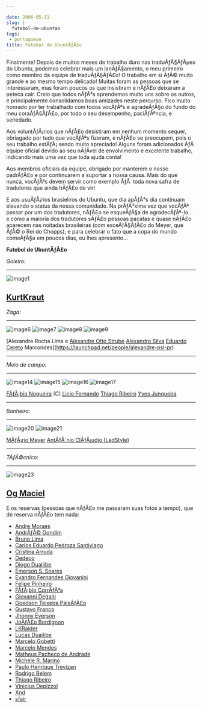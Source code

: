```yaml
---

date: 2006-05-31
slug: |
  futebol-de-ubuntao
tags:
 - portuguese
title: Futebol de UbuntÃƒÂ£o
---
```


Finalmente! Depois de muitos meses de trabalho duro nas traduÃƒÂ§ÃƒÂµes
do Ubuntu, podemos celebrar mais um lanÃƒÂ§amento, o meu primeiro como
membro da equipe de traduÃƒÂ§ÃƒÂ£o! O trabalho em si ÃƒÂ© muito grande e
ao mesmo tempo delicado! Muitas foram as pessoas que se interessaram,
mas foram poucos os que insistiram e nÃƒÂ£o deixaram a peteca cair.
Creio que todos nÃƒÂ³s aprendemos muito uns sobre os outros, e
principalmente consolidamos boas amizades neste percurso. Fico muito
honrado por ter trabalhado com todos vocÃƒÂªs e agradeÃƒÂ§o do fundo do
meu coraÃƒÂ§ÃƒÂ£o, por todo o seu desempenho, paciÃƒÂªncia, e seriedade.

Aos voluntÃƒÂ¡rios que nÃƒÂ£o desistiram em nenhum momento sequer,
obriagado por tudo que vocÃƒÂªs fizeram, e nÃƒÂ£o se preocupem, pois o
seu trabalho estÃƒÂ¡ sendo muito apreciado! Alguns foram adicionados
ÃƒÂ  equipe oficial devido ao seu nÃƒÂ­vel de envolvimento e excelente
trabalho, indicando mais uma vez que toda ajuda conta!

Aos membros oficiais da equipe, obrigado por manterem o nosso padrÃƒÂ£o
e por continuarem a suportar a nossa causa. Mais do que nunca, vocÃƒÂªs
devem servir como exemplo ÃƒÂ  toda nova safra de tradutores que ainda
hÃƒÂ£o de vir!

E aos usuÃƒÂ¡rios brasieliros do Ubuntu, que dia apÃƒÂ³s dia continuam
elevando o status da nossa comunidade. Na prÃƒÂ³xima vez que vocÃƒÂª
passar por um dos tradutores, nÃƒÂ£o se esqueÃƒÂ§a de agradecÃƒÂª-lo...
e como a maioria dos tradutores sÃƒÂ£o pessoas pacatas e quase nÃƒÂ£o
aparecem nas noitadas brasileiras (com exceÃƒÂ§ÃƒÂ£o do Meyer, que ÃƒÂ©
o Rei do Chopps), e para celebrar o fato que a copa do mundo comeÃƒÂ§a
em poucos dias, eu lhes apresento...

**Futebol de UbuntÃƒÂ£o**

*Goleiro:*

  -------------------------------------------------------------------
  ![image1](http://static.flickr.com/68/157338438_a1285e1bda_o.png)

  [KurtKraut](https://launchpad.net/people/kurtkraut)
  -------------------------------------------------------------------

*Zaga:*

  ------------------------------------------------------------------- ------------------------------------------------------------------- ------------------------------------------------------------------- -------------------------------------------------------------------
  ![image6](http://static.flickr.com/76/157338433_66b94d30d7_o.png)   ![image7](http://static.flickr.com/42/157338434_cc886922c7_o.png)   ![image8](http://static.flickr.com/74/157338435_ce12e1f9e2_o.png)   ![image9](http://static.flickr.com/49/157338436_c1be78f5e0_o.png)

  [Alexandre Rocha Lima e                                             [Alexandre Otto Strube](https://launchpad.net/people/surak)         [Alexandro Silva](https://launchpad.net/people/penguim)             [Eduardo Cereto](https://launchpad.net/people/dudus)
  Marcondes](https://launchpad.net/people/alexandre-psl-pr)                                                                                                                                                   
  ------------------------------------------------------------------- ------------------------------------------------------------------- ------------------------------------------------------------------- -------------------------------------------------------------------

*Meio de campo:*

  -------------------------------------------------------------------- -------------------------------------------------------------------- -------------------------------------------------------------------- --------------------------------------------------------------------
  ![image14](http://static.flickr.com/61/157338437_308eee4457_o.png)   ![image15](http://static.flickr.com/64/157339104_77e599b9ac_o.png)   ![image16](http://static.flickr.com/78/157339120_2b7db86c25_o.png)   ![image17](http://static.flickr.com/54/157339121_fab2e70703_o.png)

  [FÃƒÂ¡bio Nogueira](https://launchpad.net/people/deb-user-ba) (C)    [Licio Fernando](https://launchpad.net/people/licio)                 [Thiago Ribeiro](https://launchpad.net/people/thiagoribeiro)         [Yves Junqueira](https://launchpad.net/people/yves.junqueira)
  -------------------------------------------------------------------- -------------------------------------------------------------------- -------------------------------------------------------------------- --------------------------------------------------------------------

*Banheira:*

  -------------------------------------------------------------------- --------------------------------------------------------------------
  ![image20](http://static.flickr.com/49/157339112_c0f460f4d0_o.png)   ![image21](http://static.flickr.com/77/157350397_6de938bc2e_o.png)

  [MÃƒÂ¡rio Meyer](https://launchpad.net/people/mariomeyer)            [AntÃƒÂ´nio ClÃƒÂ¡udio
                                                                       (LedStyle)](https://launchpad.net/people/ledstyle)
  -------------------------------------------------------------------- --------------------------------------------------------------------

*TÃƒÂ©cnico:*

  --------------------------------------------------------------------
  ![image23](http://static.flickr.com/44/157339119_d02f11feaa_o.png)

  [Og Maciel](https://launchpad.net/people/ogmaciel)
  --------------------------------------------------------------------

E os reservas (pessoas que nÃƒÂ£o me passaram suas fotos a tempo), que
de reserva nÃƒÂ£o tem nada:

-   [Andre Moraes](https://launchpad.net/people/andrelmoraes)
-   [AndrÃƒÂ© Gondim](https://launchpad.net/people/andre-gondim)
-   [Bruno Lima](https://launchpad.net/people/bslima19)
-   [Carlos Eduardo Pedroza
    Santiviago](https://launchpad.net/people/segfault)
-   [Cristina Arruda](https://launchpad.net/people/ogunseye)
-   [Dedeco](https://launchpad.net/people/dedeco)
-   [Diogo Duailibe](https://launchpad.net/people/dioduailibe)
-   [Emerson S. Soares](https://launchpad.net/people/emersonsoares)
-   [Evandro Fernandes
    Giovanini](https://launchpad.net/people/evandrofg)
-   [Felipe Pinheiro](https://launchpad.net/people/ps-felipe)
-   [FÃƒÂ¡bio CorrÃƒÂªa](https://launchpad.net/people/fabio-correa)
-   [Giovanni Degani](https://launchpad.net/people/tiefox)
-   [Goedson Teixeira PaixÃƒÂ£o](https://launchpad.net/people/goedson)
-   [Gustavo Franco](https://launchpad.net/people/stratus-debian)
-   [Jhonny Everson](https://launchpad.net/people/khronnuz)
-   [JoÃƒÂ£o Bordignon](https://launchpad.net/people/joaoeb)
-   [LKRaider](https://launchpad.net/people/paul-eipper)
-   [Lucas Duailibe](https://launchpad.net/people/lucasds)
-   [Marcelo Gobetti](https://launchpad.net/people/lassard)
-   [Marcelo Mendes](https://launchpad.net/people/marcelomendes)
-   [Matheus Pacheco de
    Andrade](https://launchpad.net/people/matheusp-andrade)
-   [Michele R. Marino](https://launchpad.net/people/deriel)
-   [Paulo Henrique Trevizan](https://launchpad.net/people/ptrevizan)
-   [Rodrigo Belem](https://launchpad.net/people/rclbelem)
-   [Thiago Ribeiro](https://launchpad.net/people/thiagoribeiro)
-   [Vinicius Depizzol](https://launchpad.net/people/vdepizzol)
-   [Xnd](https://launchpad.net/people/alexandremoura)
-   [sfair](https://launchpad.net/people/sfair)
